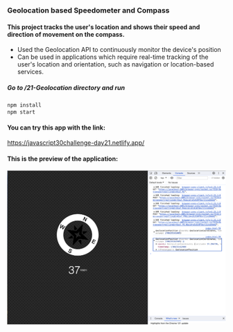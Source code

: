 ### Geolocation based Speedometer and Compass
#### This project tracks the user's location and shows their speed and direction of movement on the compass.
- Used the Geolocation API to continuously monitor the device's position
- Can be used in applications which require real-time tracking of the user's location and orientation, such as navigation or location-based services.

##### Go to /21-Geolocation directory and run
```
npm install
npm start
```
#### You can try this app with the link:
https://javascript30challenge-day21.netlify.app/

#### This is the preview of the application:
![Screenshot of deployed app](img/preview.png)
